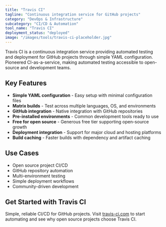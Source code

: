 ```yaml
---
title: "Travis CI"
tagline: "Continuous integration service for GitHub projects"
category: "DevOps & Infrastructure"
subcategory: "CI/CD & Automation"
tool_name: "Travis CI"
deployment_status: "deployed"
image: "/images/tools/travis-ci-placeholder.jpg"
---
```

Travis CI is a continuous integration service providing automated testing and deployment for GitHub projects through simple YAML configuration. Pioneered CI-as-a-service, making automated testing accessible to open-source and development teams.

## Key Features

- **Simple YAML configuration** - Easy setup with minimal configuration files
- **Matrix builds** - Test across multiple languages, OS, and environments
- **GitHub integration** - Native integration with GitHub repositories
- **Pre-installed environments** - Common development tools ready to use
- **Free for open source** - Generous free tier supporting open-source growth
- **Deployment integration** - Support for major cloud and hosting platforms
- **Build caching** - Faster builds with dependency and artifact caching

## Use Cases

- Open source project CI/CD
- GitHub repository automation
- Multi-environment testing
- Simple deployment workflows
- Community-driven development

## Get Started with Travis CI

Simple, reliable CI/CD for GitHub projects. Visit [travis-ci.com](https://www.travis-ci.com) to start automating and see why open source projects choose Travis CI.
